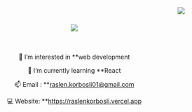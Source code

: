 
<img align="right" src="https://visitor-badge.laobi.icu/badge?page_id=RaslenKorbosli.RaslenKorbosli" />
   
<h1 align="center">
    <img src="https://readme-typing-svg.herokuapp.com/?font=Righteous&size=35&center=true&vCenter=true&width=500&height=70&duration=6000&lines=Hi+There!+👋;+I'm+Raslen+Korbosli!;+FrontEnd web Developer;" />
</h1>
<br/>
<div align="center">
 
 👀 I’m interested in **web development
 
 🌱 I’m currently learning **React

 📫 Email : **raslen.korbosli01@gmail.com

 💻 Website: **https://raslenkorbosli.vercel.app

 </div>
